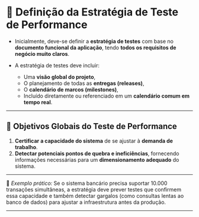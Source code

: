 # 🔵 **Definição da Estratégia de Teste de Performance**

* Inicialmente, deve-se definir a **estratégia de testes** com base no **documento funcional da aplicação**, tendo **todos os requisitos de negócio muito claros**.

* A estratégia de testes deve incluir:

  * Uma **visão global do projeto**,
  * O planejamento de todas as **entregas (releases)**,
  * O **calendário de marcos (milestones)**,
  * Incluído diretamente ou referenciado em um **calendário comum em tempo real**.

---

## 🎯 **Objetivos Globais do Teste de Performance**

1. **Certificar a capacidade do sistema** de se ajustar à **demanda de trabalho**.
2. **Detectar potenciais pontos de quebra e ineficiências**, fornecendo informações necessárias para um **dimensionamento adequado** do sistema.

---

📌 *Exemplo prático:*
Se o sistema bancário precisa suportar 10.000 transações simultâneas, a estratégia deve prever testes que confirmem essa capacidade e também detectar gargalos (como consultas lentas ao banco de dados) para ajustar a infraestrutura antes da produção.

---